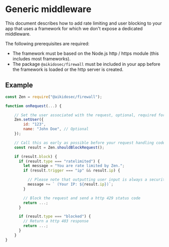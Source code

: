 # Generic middleware

This document describes how to add rate limiting and user blocking to your app that uses a framework for which we don't expose a dedicated middleware.

The following prerequisites are required:

- The framework must be based on the Node.js http / https module (this includes most frameworks).
- The package `@aikidosec/firewall` must be included in your app before the framework is loaded or the http server is created.

## Example

```js
const Zen = require("@aikidosec/firewall");

function onRequest(...) {

    // Set the user associated with the request, optional, required for user based rate limiting and blocking of specific users
    Zen.setUser({
        id: "123",
        name: "John Doe", // Optional
    });

    // Call this as early as possible before your request handling code, e.g. in a middleware, after you know your user
    const result = Zen.shouldBlockRequest();

    if (result.block) {
      if (result.type === "ratelimited") {
        let message = "You are rate limited by Zen.";
        if (result.trigger === "ip" && result.ip) {

          // Please note that outputting user input is always a security risk. Make sure to escape it properly.
          message += ` (Your IP: ${result.ip})`;
        }

        // Block the request and send a http 429 status code
        return ...;
      }

      if (result.type === "blocked") {
        // Return a http 403 response
        return ...;
      }
    }
}
```
